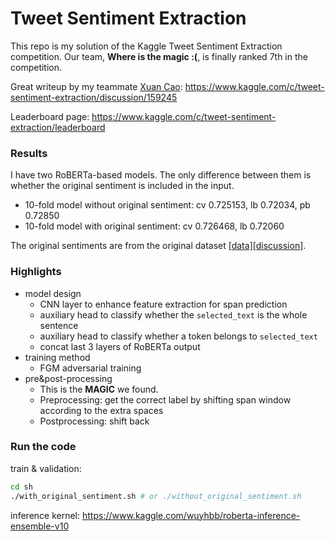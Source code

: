 # Tweet Sentiment Extraction

This repo is my solution of the Kaggle Tweet Sentiment Extraction competition. Our team, **Where is the magic :(**, is finally ranked 7th in the competition. 

Great writeup by my teammate [Xuan Cao](https://www.kaggle.com/naivelamb): https://www.kaggle.com/c/tweet-sentiment-extraction/discussion/159245

Leaderboard page: https://www.kaggle.com/c/tweet-sentiment-extraction/leaderboard

### Results
I have two RoBERTa-based models. The only difference between them is whether the original sentiment is included in the input.

- 10-fold model without original sentiment: cv 0.725153, lb 0.72034, pb 0.72850
- 10-fold model with original sentiment: cv 0.726468, lb 0.72060

The original sentiments are from the original dataset [[data]](https://www.kaggle.com/maxjon/complete-tweet-sentiment-extraction-data)[[discussion]](https://www.kaggle.com/c/tweet-sentiment-extraction/discussion/145363).

### Highlights
- model design
    - CNN layer to enhance feature extraction for span prediction
    - auxiliary head to classify whether the `selected_text` is the whole sentence
    - auxiliary head to classify whether a token belongs to `selected_text`
    - concat last 3 layers of RoBERTa output
- training method
    - FGM adversarial training
- pre&post-processing
    - This is the **MAGIC** we found. 
    - Preprocessing: get the correct label by shifting span window according to the extra spaces
    - Postprocessing: shift back

### Run the code
train & validation:
```bash
cd sh
./with_original_sentiment.sh # or ./without_original_sentiment.sh
```
inference kernel: https://www.kaggle.com/wuyhbb/roberta-inference-ensemble-v10 